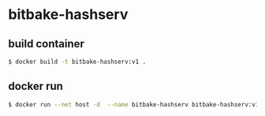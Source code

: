 # bitbake-hashserv 

## build container
```bash 
$ docker build -t bitbake-hashserv:v1 . 
```

## docker run 
```bash 
$ docker run --net host -d  --name bitbake-hashserv bitbake-hashserv:v1
```


